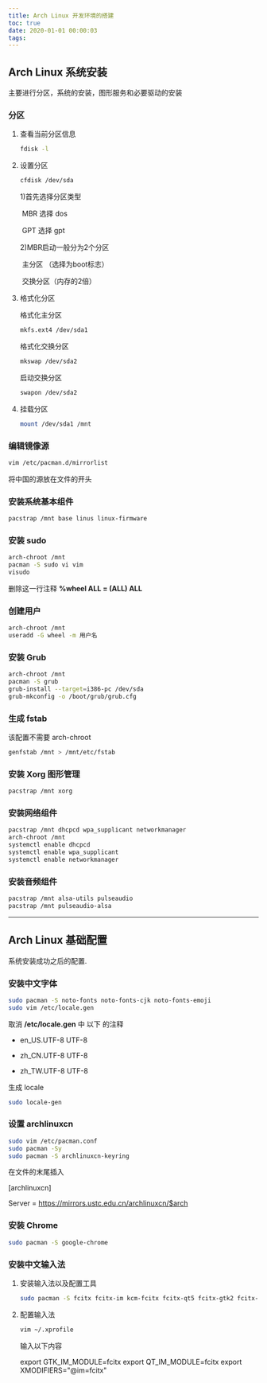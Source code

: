 ```yaml
---
title: Arch Linux 开发环境的搭建
toc: true
date: 2020-01-01 00:00:03
tags:
---
```


## Arch Linux 系统安装

主要进行分区，系统的安装，图形服务和必要驱动的安装

### 分区

1. 查看当前分区信息

   ```bash
   fdisk -l
   ```

2. 设置分区

   ```bash
   cfdisk /dev/sda
   ```

   1)首先选择分区类型

   ​	MBR 选择 dos	

   ​	GPT  选择 gpt 

    2)MBR启动一般分为2个分区

   ​	主分区   （选择为boot标志）

   ​	交换分区（内存的2倍）

3. 格式化分区

   格式化主分区

   ```bash
   mkfs.ext4 /dev/sda1
   ```

   格式化交换分区

   ```bash
   mkswap /dev/sda2
   ```

   启动交换分区

   ```bash
   swapon /dev/sda2
   ```

4. 挂载分区

   ```bash
   mount /dev/sda1 /mnt
   ```

### 编辑镜像源

```bash
vim /etc/pacman.d/mirrorlist
```

将中国的源放在文件的开头

### 安装系统基本组件

```bash
pacstrap /mnt base linus linux-firmware
```

### 安装 sudo

```bash
arch-chroot /mnt
pacman -S sudo vi vim
visudo
```

删除这一行注释 **%wheel ALL = (ALL) ALL**

### 创建用户

```bash
arch-chroot /mnt
useradd -G wheel -m 用户名
```

### 安装 Grub

```bash
arch-chroot /mnt
pacman -S grub
grub-install --target=i386-pc /dev/sda
grub-mkconfig -o /boot/grub/grub.cfg
```

### 生成 fstab

该配置不需要 arch-chroot 

```bash
genfstab /mnt > /mnt/etc/fstab
```

### 安装 Xorg 图形管理

```bash
pacstrap /mnt xorg
```

### 安装网络组件

```bash
pacstrap /mnt dhcpcd wpa_supplicant networkmanager
arch-chroot /mnt
systemctl enable dhcpcd
systemctl enable wpa_supplicant
systemctl enable networkmanager
```

### 安装音频组件

```bash
pacstrap /mnt alsa-utils pulseaudio
pacstrap /mnt pulseaudio-alsa
```

------



## Arch Linux 基础配置

系统安装成功之后的配置.

### 安装中文字体

```bash
sudo pacman -S noto-fonts noto-fonts-cjk noto-fonts-emoji
sudo vim /etc/locale.gen
```

取消 **/etc/locale.gen** 中 以下 的注释

- en_US.UTF-8 UTF-8

- zh_CN.UTF-8 UTF-8

- zh_TW.UTF-8 UTF-8

生成 locale

```bash
sudo locale-gen
```

### 设置 archlinuxcn

```bash
sudo vim /etc/pacman.conf
sudo pacman -Sy
sudo pacman -S archlinuxcn-keyring
```

在文件的末尾插入

[archlinuxcn]

Server = https://mirrors.ustc.edu.cn/archlinuxcn/$arch

### 安装 Chrome

```bash
sudo pacman -S google-chrome
```

### 安装中文输入法

1. 安装输入法以及配置工具

   ```bash
   sudo pacman -S fcitx fcitx-im kcm-fcitx fcitx-qt5 fcitx-gtk2 fcitx-gtk3 fcitx-configtool
   ```

2. 配置输入法

   ```bash
   vim ~/.xprofile
   ```

   输入以下内容

   export GTK_IM_MODULE=fcitx 
   export QT_IM_MODULE=fcitx 
   export XMODIFIERS="@im=fcitx"
